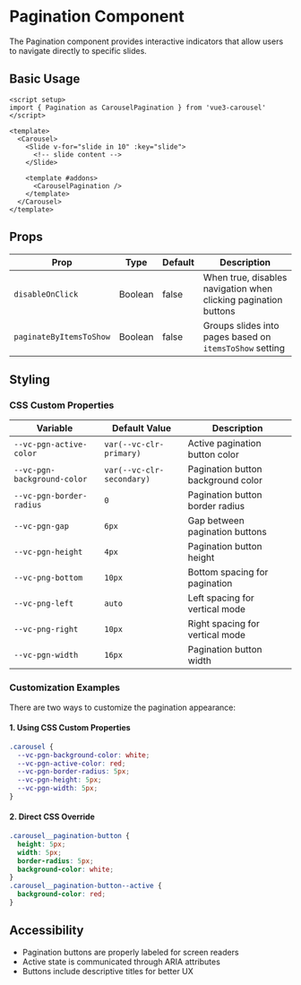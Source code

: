 # Pagination Component

The Pagination component provides interactive indicators that allow users to navigate directly to specific slides.

## Basic Usage

```vue  {2,11,12,13}
<script setup>
import { Pagination as CarouselPagination } from 'vue3-carousel'
</script>

<template>
  <Carousel>
    <Slide v-for="slide in 10" :key="slide">
      <!-- slide content -->
    </Slide>
    
    <template #addons>
      <CarouselPagination />
    </template>
  </Carousel>
</template>
```

## Props

| Prop                    | Type    | Default | Description                                                     |
| ----------------------- | ------- | ------- | --------------------------------------------------------------- |
| `disableOnClick`        | Boolean | false   | When true, disables navigation when clicking pagination buttons |
| `paginateByItemsToShow` | Boolean | false   | Groups slides into pages based on `itemsToShow` setting         |

## Styling

### CSS Custom Properties

| Variable                    | Default Value             | Description                        |
| --------------------------- | ------------------------- | ---------------------------------- |
| `--vc-pgn-active-color`     | `var(--vc-clr-primary)`   | Active pagination button color     |
| `--vc-pgn-background-color` | `var(--vc-clr-secondary)` | Pagination button background color |
| `--vc-pgn-border-radius`    | `0`                       | Pagination button border radius    |
| `--vc-pgn-gap`              | `6px`                     | Gap between pagination buttons     |
| `--vc-pgn-height`           | `4px`                     | Pagination button height           |
| `--vc-png-bottom`           | `10px`                    | Bottom spacing for pagination      |
| `--vc-png-left`             | `auto`                    | Left spacing for vertical mode     |
| `--vc-png-right`            | `10px`                    | Right spacing for vertical mode    |
| `--vc-pgn-width`            | `16px`                    | Pagination button width            |

### Customization Examples

There are two ways to customize the pagination appearance:

#### 1. Using CSS Custom Properties

```css
.carousel {
  --vc-pgn-background-color: white;
  --vc-pgn-active-color: red;
  --vc-pgn-border-radius: 5px;
  --vc-pgn-height: 5px;
  --vc-pgn-width: 5px;
}
```

#### 2. Direct CSS Override

```css
.carousel__pagination-button {
  height: 5px;
  width: 5px;
  border-radius: 5px;
  background-color: white;
}
.carousel__pagination-button--active {
  background-color: red;
}
```

## Accessibility

- Pagination buttons are properly labeled for screen readers
- Active state is communicated through ARIA attributes
- Buttons include descriptive titles for better UX
